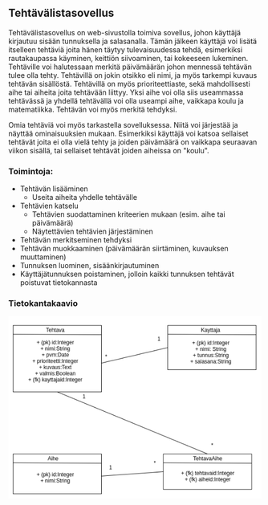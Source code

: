 ## Tehtävälistasovellus

Tehtävälistasovellus on web-sivustolla toimiva sovellus, johon käyttäjä kirjautuu sisään tunnuksella ja salasanalla. Tämän jälkeen käyttäjä voi lisätä itselleen tehtäviä joita hänen täytyy tulevaisuudessa tehdä, esimerkiksi rautakaupassa käyminen, keittiön siivoaminen, tai kokeeseen lukeminen. Tehtäville voi halutessaan merkitä päivämäärän johon mennessä tehtävän tulee olla tehty. Tehtävillä on jokin otsikko eli nimi, ja myös tarkempi kuvaus tehtävän sisällöstä. Tehtävillä on myös prioriteettiaste, sekä mahdollisesti aihe tai aiheita joita tehtävään liittyy. Yksi aihe voi olla siis useammassa tehtävässä ja yhdellä tehtävällä voi olla useampi aihe, vaikkapa koulu ja matematiikka. Tehtävän voi myös merkitä tehdyksi.

Omia tehtäviä voi myös tarkastella sovelluksessa. Niitä voi järjestää ja näyttää ominaisuuksien mukaan. Esimerkiksi käyttäjä voi katsoa sellaiset tehtävät joita ei olla vielä tehty ja joiden päivämäärä on vaikkapa seuraavan viikon sisällä, tai sellaiset tehtävät joiden aiheissa on "koulu".

### Toimintoja:

+ Tehtävän lisääminen
  + Useita aiheita yhdelle tehtävälle
+ Tehtävien katselu
  + Tehtävien suodattaminen kriteerien mukaan (esim. aihe tai päivämäärä)
  + Näytettävien tehtävien järjestäminen
+ Tehtävän merkitseminen tehdyksi
+ Tehtävän muokkaaminen (päivämäärän siirtäminen, kuvauksen muuttaminen)
+ Tunnuksen luominen, sisäänkirjautuminen
+ Käyttäjätunnuksen poistaminen, jolloin kaikki tunnuksen tehtävät poistuvat tietokannasta

### Tietokantakaavio

![Tietokantakaavio (tehtävälistasovellus)](
https://github.com/ShootingStar91/tehtavalistasovellus/blob/master/tehtavalistasovellus.png
 "Tietokantakaavio")

